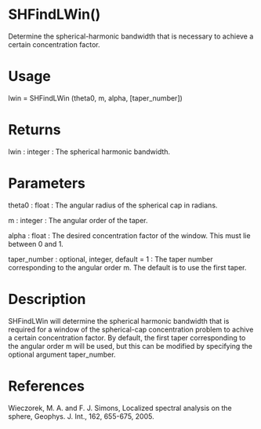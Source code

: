 # SHFindLWin()

Determine the spherical-harmonic bandwidth that is necessary to achieve a certain concentration factor.

# Usage

lwin = SHFindLWin (theta0, m, alpha, [taper_number])

# Returns

lwin : integer
:   The spherical harmonic bandwidth.

# Parameters

theta0 : float
:   The angular radius of the spherical cap in radians.

m : integer
:   The angular order of the taper.

alpha : float
:   The desired concentration factor of the window. This must lie between 0 and 1.

taper_number : optional, integer, default = 1
:   The taper number corresponding to the angular order m. The default is to use the first taper.

# Description

SHFindLWin will determine the spherical harmonic bandwidth that is required for a window of the spherical-cap concentration problem to achive a certain concentration factor. By default, the first taper corresponding to the angular order m will be used, but this can be modified by specifying the optional argument taper_number.

# References

Wieczorek, M. A. and F. J. Simons, Localized spectral analysis on the sphere, 
Geophys. J. Int., 162, 655-675, 2005.
